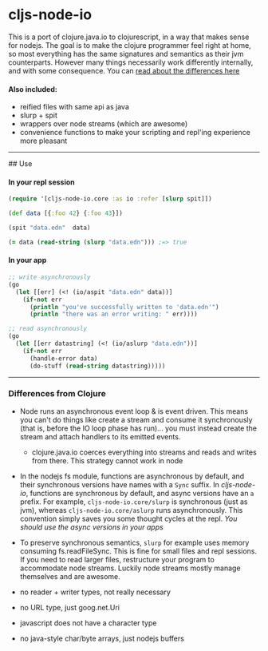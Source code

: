 
# cljs-node-io

This is a port of clojure.java.io to clojurescript, in a way that makes sense for nodejs. The goal is to make the clojure programmer feel right at home, so most everything has the same signatures and semantics as their jvm counterparts. However many things necessarily work differently internally, and with some consequence. You can [read about the differences here](#differences-from-clojure)

#### Also included:
  + reified files with same api as java
  + slurp + spit
  + wrappers over node streams (which are awesome)
  + convenience functions to make your scripting and repl'ing experience more pleasant

<hr>
## Use

#### In your repl session

```clojure
(require '[cljs-node-io.core :as io :refer [slurp spit]])

(def data [{:foo 42} {:foo 43}])

(spit "data.edn"  data)

(= data (read-string (slurp "data.edn"))) ;=> true

```

#### In your app

```clojure
;; write asynchronously
(go
  (let [[err] (<! (io/aspit "data.edn" data))]
    (if-not err
      (println "you've successfully written to 'data.edn'")
      (println "there was an error writing: " err))))

;; read asynchronously
(go
  (let [[err datastring] (<! (io/aslurp "data.edn"))]
    (if-not err
      (handle-error data)
      (do-stuff (read-string datastring)))))

```
<hr>

### Differences from Clojure
  + Node runs an asynchronous event loop & is event driven. This means you can't do things like create a stream and consume it synchronously (that is, before the IO loop phase has run)... you must instead create the stream and attach handlers to its emitted events.
    - clojure.java.io coerces everything into streams and reads and writes from there. This strategy cannot work in node


  + In the nodejs fs module, functions are asynchronous by default, and their synchronous versions have names with a `Sync` suffix. In *cljs-node-io*, functions are synchronous by default, and async versions have an `a` prefix.  For example, `cljs-node-io.core/slurp` is synchronous (just as jvm), whereas `cljs-node-io.core/aslurp` runs asynchronously. This convention simply saves you some thought cycles at the repl. *You should use the async versions in your apps*

  + To preserve synchronous semantics, `slurp` for example uses memory consuming fs.readFileSync. This is fine for small files and repl sessions. If you need to read larger files, restructure your program to accommodate node streams. Luckily node streams mostly manage themselves and are awesome.




  + no reader + writer types, not really necessary
  + no URL type, just goog.net.Uri
  + javascript does not have a character type
  + no java-style char/byte arrays, just nodejs buffers
  
  